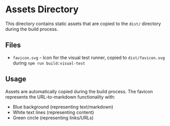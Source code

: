 # Assets Directory

This directory contains static assets that are copied to the `dist/` directory during the build process.

## Files

- `favicon.svg` - Icon for the visual test runner, copied to `dist/favicon.svg` during `npm run build:visual-test`

## Usage

Assets are automatically copied during the build process. The favicon represents the URL-to-markdown functionality with:

- Blue background (representing text/markdown)
- White text lines (representing content)
- Green circle (representing links/URLs)

